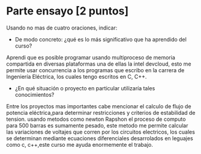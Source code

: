 # Parte ensayo  [2 puntos]

Usando no mas de cuatro oraciones, indicar:
- De modo concreto: ¿qué es lo más significativo que ha aprendido del curso?

Aprendi que es posible programar usando multiproceso de memoria compartida en diversas plataformas  una de ellas la
intel devcloud, esto me permite usar concurrencia a los programas que escribo en la carrera de Ingeniería Eléctrica, los cuales 
tengo escritos en C, C++.



- ¿En qué situación o proyecto en particular utilizaría tales conocimientos?

Entre los proyectos mas importantes cabe mencionar el calculo de flujo de potencia eléctrica,para determinar restricciones y criterios de estabilidad de tension.
usando metodos como newton Rapshon el proceso de computo para 500 barras es sumamente pesado, este metodo me permite calcular las variaciones de voltajes que
corren por los circuitos electricos, los cuales se determinan mediante ecuaciones diferenciales desarrolados en leguajes como c, c++,este curso me ayuda
enormemente el trabajo.
